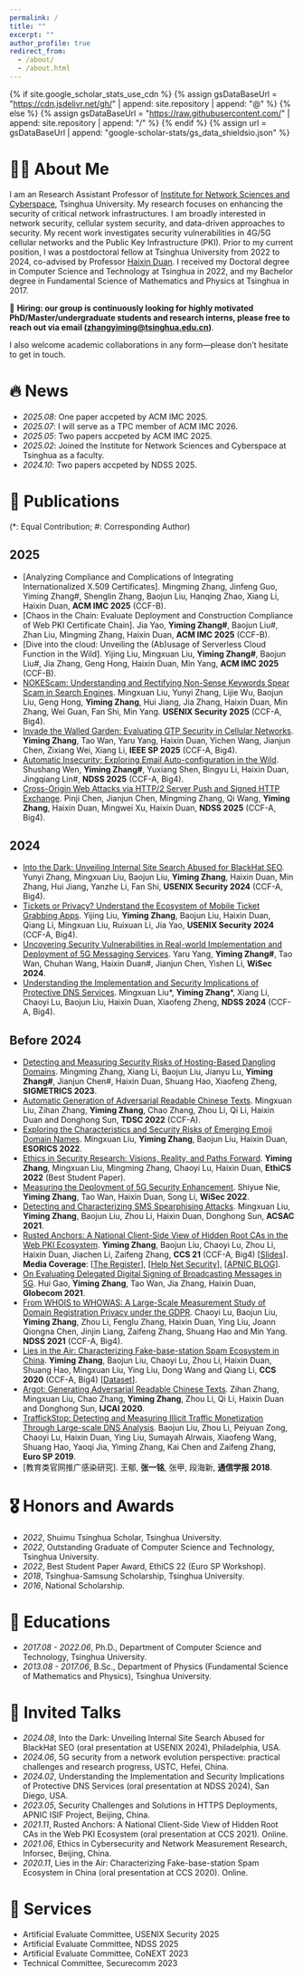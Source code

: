 ```yaml
---
permalink: /
title: ""
excerpt: ""
author_profile: true
redirect_from: 
  - /about/
  - /about.html
---
```


{% if site.google_scholar_stats_use_cdn %}
{% assign gsDataBaseUrl = "https://cdn.jsdelivr.net/gh/" | append: site.repository | append: "@" %}
{% else %}
{% assign gsDataBaseUrl = "https://raw.githubusercontent.com/" | append: site.repository | append: "/" %}
{% endif %}
{% assign url = gsDataBaseUrl | append: "google-scholar-stats/gs_data_shieldsio.json" %}

<span class='anchor' id='about-me'></span>

# 🧑‍💻 About Me

I am an Research Assistant Professor of [Institute for Network Sciences and Cyberspace](https://www.insc.tsinghua.edu.cn), Tsinghua University. My research focuses on enhancing the security of critical network infrastructures. I am broadly interested in network security, cellular system security, and data-driven approaches to security. My recent work investigates security vulnerabilities in 4G/5G cellular networks and the Public Key Infrastructure (PKI). Prior to my current position, I was a postdoctoral fellow at Tsinghua University from 2022 to 2024, co-advised by Professor [Haixin Duan](https://netsec.ccert.edu.cn/people/duanhx/). I received my Doctoral degree in Computer Science and Technology at Tsinghua in 2022, and my Bachelor degree in Fundamental Science of Mathematics and Physics at Tsinghua in 2017.

📣 **Hiring: our group is continuously looking for highly motivated PhD/Master/undergraduate students and research interns, please free to reach out via email (zhangyiming@tsinghua.edu.cn)**. 

I also welcome academic collaborations in any form—please don’t hesitate to get in touch.


# 🔥 News
- *2025.08*: One paper accpeted by ACM IMC 2025.
- *2025.07*: I will serve as a TPC member of ACM IMC 2026.
- *2025.05*: Two papers accpeted by ACM IMC 2025.
- *2025.02*: Joined the Institute for Network Sciences and Cyberspace at Tsinghua as a faculty. 
- *2024.10*: Two papers accpeted by NDSS 2025. 

# 📝 Publications 

(*: Equal Contribution; #: Corresponding Author)

## 2025
- [Analyzing Compliance and Complications of Integrating  Internationalized X.509 Certificates]. Mingming Zhang, Jinfeng Guo, Yiming Zhang#, Shenglin Zhang, Baojun Liu, Hanqing Zhao, Xiang Li, Haixin Duan,  **ACM IMC 2025** (CCF-B).
- [Chaos in the Chain: Evaluate Deployment and Construction Compliance of Web PKI Certificate Chain]. Jia Yao, **Yiming Zhang#**, Baojun Liu#, Zhan Liu, Mingming Zhang, Haixin Duan, **ACM IMC 2025** (CCF-B).
- [Dive into the cloud: Unveiling the (Ab)usage of Serverless Cloud Function in the Wild]. Yijing Liu, Mingxuan Liu, **Yiming Zhang#**, Baojun Liu#, Jia Zhang, Geng Hong, Haixin Duan, Min Yang, **ACM IMC 2025** (CCF-B).
- [NOKEScam: Understanding and Rectifying Non-Sense Keywords Spear Scam in Search Engines](files/usenix25.pdf). Mingxuan Liu, Yunyi Zhang, Lijie Wu, Baojun Liu, Geng Hong, **Yiming Zhang**, Hui Jiang, Jia Zhang, Haixin Duan, Min Zhang, Wei Guan, Fan Shi, Min Yang. **USENIX Security 2025** (CCF-A, Big4).
- [Invade the Walled Garden: Evaluating GTP Security in Cellular Networks](files/sp25.pdf). **Yiming Zhang**, Tao Wan, Yaru Yang, Haixin Duan, Yichen Wang, Jianjun Chen, Zixiang Wei, Xiang Li, **IEEE SP 2025**  (CCF-A, Big4).
- [Automatic Insecurity: Exploring Email Auto-configuration in the Wild](files/ndss25-email.pdf). Shushang Wen, **Yiming Zhang#**, Yuxiang Shen, Bingyu Li, Haixin Duan, Jingqiang Lin#, **NDSS 2025** (CCF-A, Big4).
- [Cross-Origin Web Attacks via HTTP/2 Server Push and Signed HTTP Exchange](files/ndss25-http2.pdf). Pinji Chen, Jianjun Chen, Mingming Zhang, Qi Wang, **Yiming Zhang**, Haixin Duan, Mingwei Xu, Haixin Duan, **NDSS 2025** (CCF-A, Big4).

## 2024

- [Into the Dark: Unveiling Internal Site Search Abused for BlackHat SEO](files/usenix24-seo.pdf). Yunyi Zhang, Mingxuan Liu, Baojun Liu, **Yiming Zhang**, Haixin Duan, Min Zhang, Hui Jiang, Yanzhe Li, Fan Shi, **USENIX Security 2024** (CCF-A, Big4).
- [Tickets or Privacy? Understand the Ecosystem of Mobile Ticket Grabbing Apps](files/usenix24-ticket.pdf). Yijing Liu, **Yiming Zhang**, Baojun Liu, Haixin Duan, Qiang Li, Mingxuan Liu, Ruixuan Li, Jia Yao, **USENIX Security 2024** (CCF-A, Big4).
- [Uncovering Security Vulnerabilities in Real-world Implementation and Deployment of 5G Messaging Services](files/wisec24.pdf). Yaru Yang, **Yiming Zhang#**, Tao Wan, Chuhan Wang, Haixin Duan#, Jianjun Chen, Yishen Li, **WiSec 2024**.
- [Understanding the Implementation and Security Implications of Protective DNS Services](files/ndss24.pdf). Mingxuan Liu*, **Yiming Zhang***, Xiang Li, Chaoyi Lu, Baojun Liu, Haixin Duan, Xiaofeng Zheng, **NDSS 2024** (CCF-A, Big4).

## Before 2024

- [Detecting and Measuring Security Risks of Hosting-Based Dangling Domains](files/sigmetrics23.pdf). Mingming Zhang, Xiang Li, Baojun Liu, Jianyu Lu, **Yiming Zhang#**, Jianjun Chen#, Haixin Duan, Shuang Hao, Xiaofeng Zheng, **SIGMETRICS 2023**.
- [Automatic Generation of Adversarial Readable Chinese Texts](files/tdsc22.pdf). Mingxuan Liu, Zihan Zhang, **Yiming Zhang**, Chao Zhang, Zhou Li, Qi Li, Haixin Duan and Donghong Sun, **TDSC 2022** (CCF-A).
- [Exploring the Characteristics and Security Risks of Emerging Emoji Domain Names](files/esorics22.pdf). Mingxuan Liu, **Yiming Zhang**, Baojun Liu, Haixin Duan, **ESORICS 2022**.
- [Ethics in Security Research: Visions, Reality, and Paths Forward](files/ethics22.pdf). **Yiming Zhang**, Mingxuan Liu, Mingming Zhang, Chaoyi Lu, Haixin Duan, **EthiCS 2022** (Best Student Paper).
- [Measuring the Deployment of 5G Security Enhancement](files/wisec22.pdf). Shiyue Nie, **Yiming Zhang**, Tao Wan, Haixin Duan, Song Li, **WiSec 2022**.
- [Detecting and Characterizing SMS Spearphising Attacks](files/acsac21.pdf). Mingxuan Liu, **Yiming Zhang**, Baojun Liu, Zhou Li, Haixin Duan, Donghong Sun, **ACSAC 2021**.
- [Rusted Anchors: A National Client-Side View of Hidden Root CAs in the Web PKI Ecosystem](files/ccs21.pdf). **Yiming Zhang**, Baojun Liu, Chaoyi Lu, Zhou Li, Haixin Duan, Jiachen Li, Zaifeng Zhang, **CCS 21** (CCF-A, Big4) [[Slides](files/CCS-21-20min.pdf)]. **Media Coverage**: [[The Register](https://www.theregister.com/2021/11/19/web_trust_certificates/)], [[Help Net Security](https://www.helpnetsecurity.com/2021/11/19/hidden-root-cas-ecosystem/)], [[APNIC BLOG](https://blog.apnic.net/2022/01/21/investigating-hidden-root-certificates-in-the-wild/)].
- [On Evaluating Delegated Digital Signing of Broadcasting Messages in 5G](files/globecom21.pdf). Hui Gao, **Yiming Zhang**, Tao Wan, Jia Zhang, Haixin Duan, **Globecom 2021**.
- [From WHOIS to WHOWAS: A Large-Scale Measurement Study of Domain Registration Privacy under the GDPR](files/ndss21.pdf). Chaoyi Lu, Baojun Liu, **Yiming Zhang**, Zhou Li, Fenglu Zhang, Haixin Duan, Ying Liu, Joann Qiongna Chen, Jinjin Liang, Zaifeng Zhang, Shuang Hao and Min Yang. **NDSS 2021** (CCF-A, Big4).
- [Lies in the Air: Characterizing Fake-base-station Spam Ecosystem in China](files/ccs20.pdf). **Yiming Zhang**, Baojun Liu, Chaoyi Lu, Zhou Li, Haixin Duan, Shuang Hao, Mingxuan Liu, Ying Liu, Dong Wang and Qiang Li, **CCS 2020** (CCF-A, Big4) [[Dataset](https://github.com/Cypher-Z/FBS_SMS_Dataset)].
- [Argot: Generating Adversarial Readable Chinese Texts](files/ijcai20.pdf). Zihan Zhang, Mingxuan Liu, Chao Zhang, **Yiming Zhang**, Zhou Li, Qi Li, Haixin Duan and Donghong Sun, **IJCAI 2020**.
- [TraffickStop: Detecting and Measuring Illicit Traffic Monetization Through Large-scale DNS Analysis](files/eurosp19.pdf). Baojun Liu, Zhou Li, Peiyuan Zong, Chaoyi Lu, Haixin Duan, Ying Liu, Sumayah Alrwais, Xiaofeng Wang, Shuang Hao, Yaoqi Jia, Yiming Zhang, Kai Chen and Zaifeng Zhang, **Euro SP 2019**.
- [教育类官网推广感染研究]. 王郁, **张一铭**, 张甲, 段海新, **通信学报 2018**.


# 🎖 Honors and Awards
- *2022*, Shuimu Tsinghua Scholar, Tsinghua University. 
- *2022*, Outstanding Graduate of Computer Science and Technology, Tsinghua University.
- *2022*, Best Student Paper Award, EthiCS 22 (Euro SP Workshop).
- *2018*, Tsinghua-Samsung Scholarship, Tsinghua University.
- *2016*, National Scholarship.

# 📖 Educations
- *2017.08 - 2022.06*, Ph.D., Department of Computer Science and Technology, Tsinghua University. 
- *2013.08 - 2017.06*, B.Sc., Department of Physics (Fundamental Science of Mathematics and Physics), Tsinghua University. 

# 💬 Invited Talks
- *2024.08*, Into the Dark: Unveiling Internal Site Search Abused for BlackHat SEO (oral presentation at USENIX 2024), Philadelphia, USA.
- *2024.06*, 5G security from a network evolution perspective: practical challenges and research progress, USTC, Hefei, China.
- *2024.02*, Understanding the Implementation and Security Implications of Protective DNS Services (oral presentation at NDSS 2024), San Diego, USA.
- *2023.05*, Security Challenges and Solutions in HTTPS Deployments, APNIC ISIF Project, Beijing, China.
- *2021.11*, Rusted Anchors: A National Client-Side View of Hidden Root CAs in the Web PKI Ecosystem (oral presentation at CCS 2021). Online.
- *2021.06*, Ethics in Cybersecurity and Network Measurement Research, Inforsec, Beijing, China.
- *2020.11*, Lies in the Air: Characterizing Fake-base-station Spam Ecosystem in China (oral presentation at CCS 2020). Online.

# 📝 Services
- Artificial Evaluate Committee, USENIX Security 2025
- Artificial Evaluate Committee, NDSS 2025
- Artificial Evaluate Committee, CoNEXT 2023
- Technical Committee, Securecomm 2023
